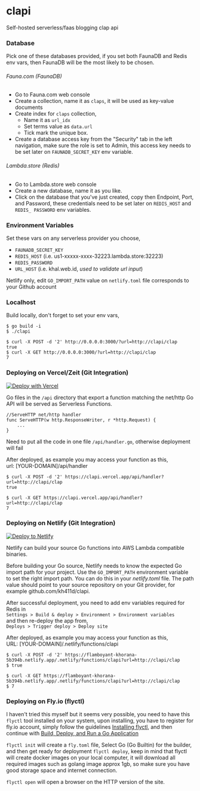 # clapi

Self-hosted serverless/faas blogging clap api 

### Database

Pick one of these databases provided, if you set both FaunaDB and Redis env vars, then FaunaDB will be the most likely to be chosen.

###### Fauna.com (FaunaDB)

- Go to Fauna.com web console
- Create a collection, name it as `claps`, it will be used as key-value documents
- Create index for `claps` collection, 
  - Name it as `url_idx`
  - Set terms value as `data.url`
  - Tick mark the unique box.
- Create a database access key from the "Security" tab in the left navigation, make sure the role is set to Admin, this access key needs to be set later on `FAUNADB_SECRET_KEY` env variable.

###### Lambda.store (Redis)

- Go to Lambda.store web console
- Create a new database, name it as you like.
- Click on the database that you've just created, copy then Endpoint, Port, and Password, these credentials need to be set later on `REDIS_HOST` and `REDIS_ PASSWORD` env variables.


### Environment Variables

Set these vars on any serverless provider you choose,

- `FAUNADB_SECRET_KEY` 
- `REDIS_HOST` (i.e. us1-xxxxx-xxxx-32223.lambda.store:32223)
- `REDIS_PASSWORD` 
- `URL_HOST` (i.e. khal.web.id, _used to validate url input_)

Netlify only, edit `GO_IMPORT_PATH` value on `netlify.toml` file corresponds to your Github account

### Localhost

Build locally, don't forget to set your env vars,
```
$ go build -i
$ ./clapi

$ curl -X POST -d '2' http://0.0.0.0:3000/?url=http://clapi/clap  
true
$ curl -X GET http://0.0.0.0:3000/?url=http://clapi/clap
7
```

### Deploying on Vercel/Zeit (Git Integration)

[![Deploy with Vercel](https://vercel.com/button)](https://vercel.com/new/git/external?repository-url=https%3A%2F%2Fgithub.com%2Fkh411d%2Fclapi)

Go files in the `/api` directory that export a function matching the net/http Go API will be served as Serverless Functions.

```
//ServeHTTP net/http handler
func ServeHTTP(w http.ResponseWriter, r *http.Request) {
	...
}
```

Need to put all the code in one file `/api/handler.go`, otherwise deployment will fail

After deployed, as example you may access your function as this,  
url: [YOUR-DOMAIN]/api/handler

```
$ curl -X POST -d '2' https://clapi.vercel.app/api/handler?url=http://clapi/clap
true

$ curl -X GET https://clapi.vercel.app/api/handler?url=http://clapi/clap
7
```

### Deploying on Netlify (Git Integration)

[![Deploy to Netlify](https://www.netlify.com/img/deploy/button.svg)](https://app.netlify.com/start/deploy?repository=https://github.com/kh411d/clapi)

Netlify can build your source Go functions into AWS Lambda compatible binaries.

Before building your Go source, Netlify needs to know the expected Go import path for your project. Use the `GO_IMPORT_PATH` environment variable to set the right import path. You can do this in your _netlify.toml_ file. The path value should point to your source repository on your Git provider, for example github.com/kh411d/clapi.

After successful deployment, you need to add env variables required for Redis in  
`Settings > Build & deploy > Environment > Environment variables`  
and then re-deploy the app from,  
`Deploys > Trigger deploy > Deploy site`

After deployed, as example you may access your function as this,  
URL: [YOUR-DOMAIN]/.netlify/functions/clapi

```
$ curl -X POST -d '2' https://flamboyant-khorana-5b394b.netlify.app/.netlify/functions/clapi?url=http://clapi/clap
$ true

$ curl -X GET https://flamboyant-khorana-5b394b.netlify.app/.netlify/functions/clapi?url=http://clapi/clap
$ 7
```

### Deploying on Fly.io (flyctl)

I haven't tried this myself but it seems very possible, you need to have this `flyctl` tool installed on your system, upon installing, you have to register for fly.io account, simply follow the guidelines [Installing flyctl](https://fly.io/docs/getting-started/installing-flyctl/), and then continue with [Build, Deploy, and Run a Go Application](https://fly.io/docs/getting-started/golang/)

`flyctl init` will create a `fly.toml` file, Select Go (Go Builtin) for the builder, and then get ready for deployment `flyctl deploy`, keep in mind that flyctl will create docker images on your local computer, it will download all required images such as golang image approx 1gb, so make sure you have good storage space and internet connection.

`flyctl open` will open a browser on the HTTP version of the site.


